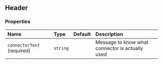 ## Header


### Properties
| Name | Type | Default | Description |
|:-----|:-----|:-----|:-----|
| `connectorText` (required)| `string` |  | Message to know what connector is actually used |